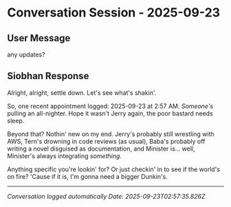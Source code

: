 # Conversation Session - 2025-09-23

## User Message
any updates?

## Siobhan Response
Alright, alright, settle down. Let's see what's shakin'.

So, one recent appointment logged: 2025-09-23 at 2:57 AM. *Someone's* pulling an all-nighter. Hope it wasn't Jerry again, the poor bastard needs sleep.

Beyond that? Nothin' new on my end. Jerry's probably still wrestling with AWS, Tern's drowning in code reviews (as usual), Baba's probably off writing a novel disguised as documentation, and Minister is... well, Minister's always integrating *something*. 

Anything specific you're lookin' for? Or just checkin' in to see if the world's on fire? 'Cause if it is, I'm gonna need a bigger Dunkin's.


---
*Conversation logged automatically*
*Date: 2025-09-23T02:57:35.826Z*